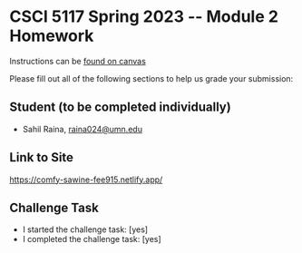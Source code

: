 # CSCI 5117 Spring 2023 -- Module 2 Homework


Instructions can be [found on canvas](https://canvas.umn.edu/courses/355584/pages/homework-2)

Please fill out all of the following sections to help us grade your submission:

## Student (to be completed individually)

* Sahil Raina, raina024@umn.edu

## Link to Site

https://comfy-sawine-fee915.netlify.app/

## Challenge Task

* I started the challenge task: [yes]
* I completed the challenge task: [yes]

